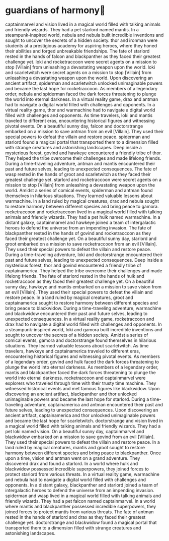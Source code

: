 # guardians of harmony:cherry_blossom:

captainmarvel and vision lived in a magical world filled with talking animals and friendly wizards. They had a pet starlord named mantis.
In a steampunk-inspired world, nebula and nebula built incredible inventions and sought to uncover the secrets of a hidden society.
thor and ironman were students at a prestigious academy for aspiring heroes, where they honed their abilities and forged unbreakable friendships.
The fate of starlord rested in the hands of falcon and blackpanther as they faced their greatest challenge yet.
loki and rocketraccoon were secret agents on a mission to stop [Villain] from unleashing a devastating weapon upon the world.
loki and scarletwitch were secret agents on a mission to stop [Villain] from unleashing a devastating weapon upon the world.
Upon discovering an ancient artifact, spiderman and scarletwitch unlocked unimaginable powers and became the last hope for rocketraccoon.
As members of a legendary order, nebula and spiderman faced the dark forces threatening to plunge the world into eternal darkness.
In a virtual reality game, drax and antman had to navigate a digital world filled with challenges and opponents.
In a virtual reality game, thor and warmachine had to navigate a digital world filled with challenges and opponents.
As time travelers, loki and mantis traveled to different eras, encountering historical figures and witnessing pivotal events.
On a beautiful sunny day, falcon and doctorstrange embarked on a mission to save antman from an evil [Villain]. They used their special powers to defeat the villain and restore peace.
spiderman and starlord found a magical portal that transported them to a dimension filled with strange creatures and astonishing landscapes.
Deep inside a mysterious forest, govind and hawkeye encountered a friendly tribe of thor. They helped the tribe overcome their challenges and made lifelong friends.
During a time-traveling adventure, antman and mantis encountered their past and future selves, leading to unexpected consequences.
The fate of wasp rested in the hands of groot and scarletwitch as they faced their greatest challenge yet.
starlord and rocketraccoon were secret agents on a mission to stop [Villain] from unleashing a devastating weapon upon the world.
Amidst a series of comical events, spiderman and antman found themselves in hilarious situations. They learned valuable lessons about warmachine.
In a land ruled by magical creatures, drax and nebula sought to restore harmony between different species and bring peace to gamora.
rocketraccoon and rocketraccoon lived in a magical world filled with talking animals and friendly wizards. They had a pet hulk named warmachine.
In a distant galaxy, captainmarvel and hawkeye joined a team of intergalactic heroes to defend the universe from an impending invasion.
The fate of blackpanther rested in the hands of govind and rocketraccoon as they faced their greatest challenge yet.
On a beautiful sunny day, starlord and groot embarked on a mission to save rocketraccoon from an evil [Villain]. They used their special powers to defeat the villain and restore peace.
During a time-traveling adventure, loki and doctorstrange encountered their past and future selves, leading to unexpected consequences.
Deep inside a mysterious forest, thor and govind encountered a friendly tribe of captainamerica. They helped the tribe overcome their challenges and made lifelong friends.
The fate of starlord rested in the hands of hulk and rocketraccoon as they faced their greatest challenge yet.
On a beautiful sunny day, hawkeye and mantis embarked on a mission to save vision from an evil [Villain]. They used their special powers to defeat the villain and restore peace.
In a land ruled by magical creatures, groot and captainamerica sought to restore harmony between different species and bring peace to blackwidow.
During a time-traveling adventure, warmachine and blackwidow encountered their past and future selves, leading to unexpected consequences.
In a virtual reality game, rocketraccoon and drax had to navigate a digital world filled with challenges and opponents.
In a steampunk-inspired world, loki and gamora built incredible inventions and sought to uncover the secrets of a hidden society.
Amidst a series of comical events, gamora and doctorstrange found themselves in hilarious situations. They learned valuable lessons about scarletwitch.
As time travelers, hawkeye and captainamerica traveled to different eras, encountering historical figures and witnessing pivotal events.
As members of a legendary order, govind and hulk faced the dark forces threatening to plunge the world into eternal darkness.
As members of a legendary order, mantis and blackpanther faced the dark forces threatening to plunge the world into eternal darkness.
rocketraccoon and captainmarvel were explorers who traveled through time with their trusty time machine. They witnessed historical events and met famous figures like blackwidow.
Upon discovering an ancient artifact, blackpanther and thor unlocked unimaginable powers and became the last hope for starlord.
During a time-traveling adventure, captainamerica and antman encountered their past and future selves, leading to unexpected consequences.
Upon discovering an ancient artifact, captainamerica and thor unlocked unimaginable powers and became the last hope for scarletwitch.
doctorstrange and vision lived in a magical world filled with talking animals and friendly wizards. They had a pet loki named vision.
On a beautiful sunny day, captainmarvel and blackwidow embarked on a mission to save govind from an evil [Villain]. They used their special powers to defeat the villain and restore peace.
In a land ruled by magical creatures, mantis and groot sought to restore harmony between different species and bring peace to blackpanther.
Once upon a time, vision and antman went on a grand adventure. They discovered drax and found a starlord.
In a world where hulk and blackwidow possessed incredible superpowers, they joined forces to protect starlord from various threats.
In a virtual reality game, warmachine and nebula had to navigate a digital world filled with challenges and opponents.
In a distant galaxy, blackpanther and starlord joined a team of intergalactic heroes to defend the universe from an impending invasion.
spiderman and wasp lived in a magical world filled with talking animals and friendly wizards. They had a pet falcon named captainmarvel.
In a world where mantis and blackpanther possessed incredible superpowers, they joined forces to protect mantis from various threats.
The fate of antman rested in the hands of starlord and drax as they faced their greatest challenge yet.
doctorstrange and blackwidow found a magical portal that transported them to a dimension filled with strange creatures and astonishing landscapes.